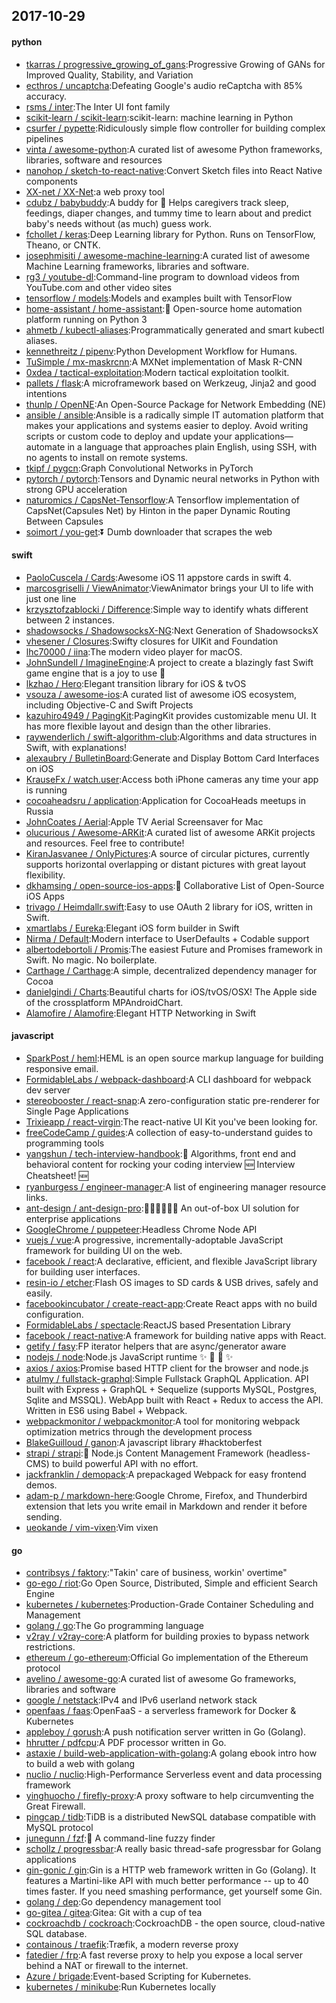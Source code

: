 ## 2017-10-29

#### python
* [tkarras / progressive_growing_of_gans](https://github.com/tkarras/progressive_growing_of_gans):Progressive Growing of GANs for Improved Quality, Stability, and Variation
* [ecthros / uncaptcha](https://github.com/ecthros/uncaptcha):Defeating Google's audio reCaptcha with 85% accuracy.
* [rsms / inter](https://github.com/rsms/inter):The Inter UI font family
* [scikit-learn / scikit-learn](https://github.com/scikit-learn/scikit-learn):scikit-learn: machine learning in Python
* [csurfer / pypette](https://github.com/csurfer/pypette):Ridiculously simple flow controller for building complex pipelines
* [vinta / awesome-python](https://github.com/vinta/awesome-python):A curated list of awesome Python frameworks, libraries, software and resources
* [nanohop / sketch-to-react-native](https://github.com/nanohop/sketch-to-react-native):Convert Sketch files into React Native components
* [XX-net / XX-Net](https://github.com/XX-net/XX-Net):a web proxy tool
* [cdubz / babybuddy](https://github.com/cdubz/babybuddy):A buddy for 👶 Helps caregivers track sleep, feedings, diaper changes, and tummy time to learn about and predict baby's needs without (as much) guess work.
* [fchollet / keras](https://github.com/fchollet/keras):Deep Learning library for Python. Runs on TensorFlow, Theano, or CNTK.
* [josephmisiti / awesome-machine-learning](https://github.com/josephmisiti/awesome-machine-learning):A curated list of awesome Machine Learning frameworks, libraries and software.
* [rg3 / youtube-dl](https://github.com/rg3/youtube-dl):Command-line program to download videos from YouTube.com and other video sites
* [tensorflow / models](https://github.com/tensorflow/models):Models and examples built with TensorFlow
* [home-assistant / home-assistant](https://github.com/home-assistant/home-assistant):🏡 Open-source home automation platform running on Python 3
* [ahmetb / kubectl-aliases](https://github.com/ahmetb/kubectl-aliases):Programmatically generated and smart kubectl aliases.
* [kennethreitz / pipenv](https://github.com/kennethreitz/pipenv):Python Development Workflow for Humans.
* [TuSimple / mx-maskrcnn](https://github.com/TuSimple/mx-maskrcnn):A MXNet implementation of Mask R-CNN
* [0xdea / tactical-exploitation](https://github.com/0xdea/tactical-exploitation):Modern tactical exploitation toolkit.
* [pallets / flask](https://github.com/pallets/flask):A microframework based on Werkzeug, Jinja2 and good intentions
* [thunlp / OpenNE](https://github.com/thunlp/OpenNE):An Open-Source Package for Network Embedding (NE)
* [ansible / ansible](https://github.com/ansible/ansible):Ansible is a radically simple IT automation platform that makes your applications and systems easier to deploy. Avoid writing scripts or custom code to deploy and update your applications— automate in a language that approaches plain English, using SSH, with no agents to install on remote systems.
* [tkipf / pygcn](https://github.com/tkipf/pygcn):Graph Convolutional Networks in PyTorch
* [pytorch / pytorch](https://github.com/pytorch/pytorch):Tensors and Dynamic neural networks in Python with strong GPU acceleration
* [naturomics / CapsNet-Tensorflow](https://github.com/naturomics/CapsNet-Tensorflow):A Tensorflow implementation of CapsNet(Capsules Net) by Hinton in the paper Dynamic Routing Between Capsules
* [soimort / you-get](https://github.com/soimort/you-get):⏬ Dumb downloader that scrapes the web

#### swift
* [PaoloCuscela / Cards](https://github.com/PaoloCuscela/Cards):Awesome iOS 11 appstore cards in swift 4.
* [marcosgriselli / ViewAnimator](https://github.com/marcosgriselli/ViewAnimator):ViewAnimator brings your UI to life with just one line
* [krzysztofzablocki / Difference](https://github.com/krzysztofzablocki/Difference):Simple way to identify whats different between 2 instances.
* [shadowsocks / ShadowsocksX-NG](https://github.com/shadowsocks/ShadowsocksX-NG):Next Generation of ShadowsocksX
* [vhesener / Closures](https://github.com/vhesener/Closures):Swifty closures for UIKit and Foundation
* [lhc70000 / iina](https://github.com/lhc70000/iina):The modern video player for macOS.
* [JohnSundell / ImagineEngine](https://github.com/JohnSundell/ImagineEngine):A project to create a blazingly fast Swift game engine that is a joy to use 🚀
* [lkzhao / Hero](https://github.com/lkzhao/Hero):Elegant transition library for iOS & tvOS
* [vsouza / awesome-ios](https://github.com/vsouza/awesome-ios):A curated list of awesome iOS ecosystem, including Objective-C and Swift Projects
* [kazuhiro4949 / PagingKit](https://github.com/kazuhiro4949/PagingKit):PagingKit provides customizable menu UI. It has more flexible layout and design than the other libraries.
* [raywenderlich / swift-algorithm-club](https://github.com/raywenderlich/swift-algorithm-club):Algorithms and data structures in Swift, with explanations!
* [alexaubry / BulletinBoard](https://github.com/alexaubry/BulletinBoard):Generate and Display Bottom Card Interfaces on iOS
* [KrauseFx / watch.user](https://github.com/KrauseFx/watch.user):Access both iPhone cameras any time your app is running
* [cocoaheadsru / application](https://github.com/cocoaheadsru/application):Application for CocoaHeads meetups in Russia
* [JohnCoates / Aerial](https://github.com/JohnCoates/Aerial):Apple TV Aerial Screensaver for Mac
* [olucurious / Awesome-ARKit](https://github.com/olucurious/Awesome-ARKit):A curated list of awesome ARKit projects and resources. Feel free to contribute!
* [KiranJasvanee / OnlyPictures](https://github.com/KiranJasvanee/OnlyPictures):A source of circular pictures, currently supports horizontal overlapping or distant pictures with great layout flexibility.
* [dkhamsing / open-source-ios-apps](https://github.com/dkhamsing/open-source-ios-apps):📱 Collaborative List of Open-Source iOS Apps
* [trivago / Heimdallr.swift](https://github.com/trivago/Heimdallr.swift):Easy to use OAuth 2 library for iOS, written in Swift.
* [xmartlabs / Eureka](https://github.com/xmartlabs/Eureka):Elegant iOS form builder in Swift
* [Nirma / Default](https://github.com/Nirma/Default):Modern interface to UserDefaults + Codable support
* [albertodebortoli / Promis](https://github.com/albertodebortoli/Promis):The easiest Future and Promises framework in Swift. No magic. No boilerplate.
* [Carthage / Carthage](https://github.com/Carthage/Carthage):A simple, decentralized dependency manager for Cocoa
* [danielgindi / Charts](https://github.com/danielgindi/Charts):Beautiful charts for iOS/tvOS/OSX! The Apple side of the crossplatform MPAndroidChart.
* [Alamofire / Alamofire](https://github.com/Alamofire/Alamofire):Elegant HTTP Networking in Swift

#### javascript
* [SparkPost / heml](https://github.com/SparkPost/heml):HEML is an open source markup language for building responsive email.
* [FormidableLabs / webpack-dashboard](https://github.com/FormidableLabs/webpack-dashboard):A CLI dashboard for webpack dev server
* [stereobooster / react-snap](https://github.com/stereobooster/react-snap):A zero-configuration static pre-renderer for Single Page Applications
* [Trixieapp / react-virgin](https://github.com/Trixieapp/react-virgin):The react-native UI Kit you've been looking for.
* [freeCodeCamp / guides](https://github.com/freeCodeCamp/guides):A collection of easy-to-understand guides to programming tools
* [yangshun / tech-interview-handbook](https://github.com/yangshun/tech-interview-handbook):💯 Algorithms, front end and behavioral content for rocking your coding interview 🆕 Interview Cheatsheet! 🆕
* [ryanburgess / engineer-manager](https://github.com/ryanburgess/engineer-manager):A list of engineering manager resource links.
* [ant-design / ant-design-pro](https://github.com/ant-design/ant-design-pro):👨🏻‍💻👩🏻‍💻 An out-of-box UI solution for enterprise applications
* [GoogleChrome / puppeteer](https://github.com/GoogleChrome/puppeteer):Headless Chrome Node API
* [vuejs / vue](https://github.com/vuejs/vue):A progressive, incrementally-adoptable JavaScript framework for building UI on the web.
* [facebook / react](https://github.com/facebook/react):A declarative, efficient, and flexible JavaScript library for building user interfaces.
* [resin-io / etcher](https://github.com/resin-io/etcher):Flash OS images to SD cards & USB drives, safely and easily.
* [facebookincubator / create-react-app](https://github.com/facebookincubator/create-react-app):Create React apps with no build configuration.
* [FormidableLabs / spectacle](https://github.com/FormidableLabs/spectacle):ReactJS based Presentation Library
* [facebook / react-native](https://github.com/facebook/react-native):A framework for building native apps with React.
* [getify / fasy](https://github.com/getify/fasy):FP iterator helpers that are async/generator aware
* [nodejs / node](https://github.com/nodejs/node):Node.js JavaScript runtime ✨ 🐢 🚀 ✨
* [axios / axios](https://github.com/axios/axios):Promise based HTTP client for the browser and node.js
* [atulmy / fullstack-graphql](https://github.com/atulmy/fullstack-graphql):Simple Fullstack GraphQL Application. API built with Express + GraphQL + Sequelize (supports MySQL, Postgres, Sqlite and MSSQL). WebApp built with React + Redux to access the API. Written in ES6 using Babel + Webpack.
* [webpackmonitor / webpackmonitor](https://github.com/webpackmonitor/webpackmonitor):A tool for monitoring webpack optimization metrics through the development process
* [BlakeGuilloud / ganon](https://github.com/BlakeGuilloud/ganon):A javascript library #hacktoberfest
* [strapi / strapi](https://github.com/strapi/strapi):🚀 Node.js Content Management Framework (headless-CMS) to build powerful API with no effort.
* [jackfranklin / demopack](https://github.com/jackfranklin/demopack):A prepackaged Webpack for easy frontend demos.
* [adam-p / markdown-here](https://github.com/adam-p/markdown-here):Google Chrome, Firefox, and Thunderbird extension that lets you write email in Markdown and render it before sending.
* [ueokande / vim-vixen](https://github.com/ueokande/vim-vixen):Vim vixen

#### go
* [contribsys / faktory](https://github.com/contribsys/faktory):"Takin' care of business, workin' overtime"
* [go-ego / riot](https://github.com/go-ego/riot):Go Open Source, Distributed, Simple and efficient Search Engine
* [kubernetes / kubernetes](https://github.com/kubernetes/kubernetes):Production-Grade Container Scheduling and Management
* [golang / go](https://github.com/golang/go):The Go programming language
* [v2ray / v2ray-core](https://github.com/v2ray/v2ray-core):A platform for building proxies to bypass network restrictions.
* [ethereum / go-ethereum](https://github.com/ethereum/go-ethereum):Official Go implementation of the Ethereum protocol
* [avelino / awesome-go](https://github.com/avelino/awesome-go):A curated list of awesome Go frameworks, libraries and software
* [google / netstack](https://github.com/google/netstack):IPv4 and IPv6 userland network stack
* [openfaas / faas](https://github.com/openfaas/faas):OpenFaaS - a serverless framework for Docker & Kubernetes
* [appleboy / gorush](https://github.com/appleboy/gorush):A push notification server written in Go (Golang).
* [hhrutter / pdfcpu](https://github.com/hhrutter/pdfcpu):A PDF processor written in Go.
* [astaxie / build-web-application-with-golang](https://github.com/astaxie/build-web-application-with-golang):A golang ebook intro how to build a web with golang
* [nuclio / nuclio](https://github.com/nuclio/nuclio):High-Performance Serverless event and data processing framework
* [yinghuocho / firefly-proxy](https://github.com/yinghuocho/firefly-proxy):A proxy software to help circumventing the Great Firewall.
* [pingcap / tidb](https://github.com/pingcap/tidb):TiDB is a distributed NewSQL database compatible with MySQL protocol
* [junegunn / fzf](https://github.com/junegunn/fzf):🌸 A command-line fuzzy finder
* [schollz / progressbar](https://github.com/schollz/progressbar):A really basic thread-safe progressbar for Golang applications
* [gin-gonic / gin](https://github.com/gin-gonic/gin):Gin is a HTTP web framework written in Go (Golang). It features a Martini-like API with much better performance -- up to 40 times faster. If you need smashing performance, get yourself some Gin.
* [golang / dep](https://github.com/golang/dep):Go dependency management tool
* [go-gitea / gitea](https://github.com/go-gitea/gitea):Gitea: Git with a cup of tea
* [cockroachdb / cockroach](https://github.com/cockroachdb/cockroach):CockroachDB - the open source, cloud-native SQL database.
* [containous / traefik](https://github.com/containous/traefik):Træfik, a modern reverse proxy
* [fatedier / frp](https://github.com/fatedier/frp):A fast reverse proxy to help you expose a local server behind a NAT or firewall to the internet.
* [Azure / brigade](https://github.com/Azure/brigade):Event-based Scripting for Kubernetes.
* [kubernetes / minikube](https://github.com/kubernetes/minikube):Run Kubernetes locally
